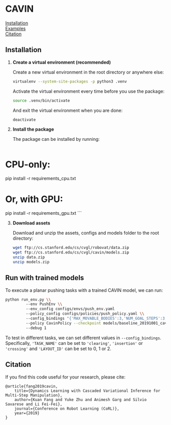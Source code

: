 # CAVIN

[Installation](#installation)  
[Examples](#examples)  
[Citation](#citation)  

## Installation

1. **Create a virtual environment (recommended)** 

	Create a new virtual environment in the root directory or anywhere else:
	```bash
	virtualenv --system-site-packages -p python3 .venv
	```

	Activate the virtual environment every time before you use the package:
	```bash
	source .venv/bin/activate
	```

	And exit the virtual environment when you are done:
	```bash
	deactivate
	```

2. **Install the package** 

	The package can be installed by running:
	```bash
  # CPU-only:
  pip install -r requirements_cpu.txt

  # Or, with GPU:
  pip install -r requirements_gpu.txt
	```

3. **Download assets** 

	Download and unzip the assets, configs and models folder to the root directory:
	```bash
	wget ftp://cs.stanford.edu/cs/cvgl/robovat/data.zip
	wget ftp://cs.stanford.edu/cs/cvgl/cavin/models.zip
	unzip data.zip
	unzip models.zip
	```

## Run with trained models

To execute a planar pushing tasks with a trained CAVIN model, we can run:
```bash
python run_env.py \\
         --env PushEnv \\
         --env_config configs/envs/push_env.yaml 
         --policy_config configs/policies/push_policy.yaml \\ 
         --config_bindings "{'MAX_MOVABLE_BODIES':3,'NUM_GOAL_STEPS':3,'TASK_NAME':'crossing','LAYOUT_ID':0}" \\
         --policy CavinPolicy --checkpoint models/baseline_20191001_cavin/ \\
         --debug 1
```

To test in different tasks, we can set different values in `--config_bindings`. Specifically, `'TASK_NAME'` can be set to `'clearing'`, `'insertion'` or `'crossing'` and `'LAYOUT_ID'` can be set to 0, 1 or 2.

## Citation

If you find this code useful for your research, please cite:
```
@article{fang2019cavin, 
    title={Dynamics Learning with Cascaded Variational Inference for Multi-Step Manipulation},
    author={Kuan Fang and Yuke Zhu and Animesh Garg and Silvio Savarese and Li Fei-Fei}, 
    journal={Conference on Robot Learning (CoRL)}, 
    year={2019} 
}
```
